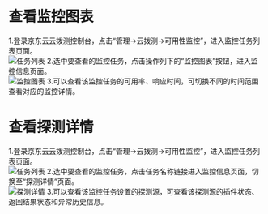 # 查看监控图表  
1.登录京东云云拨测控制台，点击“管理->云拨测->可用性监控”，进入监控任务列表页面。  
![任务列表](https://raw.githubusercontent.com/luolei-laurel/cn/Cloud-Detection/image/Cloud-Detection/task-usa-list.png)
2.选中要查看的监控任务，点击操作列下的“监控图表”按钮，进入监控信息页面。  
![监控图表](https://raw.githubusercontent.com/luolei-laurel/cn/Cloud-Detection/image/Cloud-Detection/views-usa.png)
3.可以查看该监控任务的可用率、响应时间，可切换不同的时间范围查看对应的监控详情。


# 查看探测详情  
1.登录京东云云拨测控制台，点击“管理->云拨测->可用性监控”，进入监控任务列表页面。  
![任务列表](https://raw.githubusercontent.com/luolei-laurel/cn/Cloud-Detection/image/Cloud-Detection/task-usa-list.png)
2.选中要查看的监控任务，点击任务名称链接进入监控信息页面，切换至“探测详情”页面。  
![探测详情](https://raw.githubusercontent.com/luolei-laurel/cn/Cloud-Detection/image/Cloud-Detection/DetectionResults.png)
3.可以查看该监控任务设置的探测源，可查看该探测源的插件状态、返回结果状态和异常历史信息。
